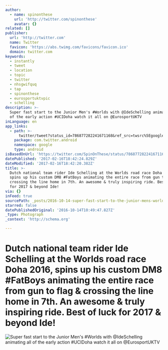 ```yaml
---
author:
  - name: spinonthese
    url: 'http://twitter.com/spinonthese'
    avatar: {}
related: []
publisher:
  url: 'http://twitter.com'
  name: Twitter
  favicon: 'https://abs.twimg.com/favicons/favicon.ico'
  domain: twitter.com
keywords:
  - instantly
  - tweet
  - location
  - topic
  - twitter
  - nhsgwifquq
  - tap
  - spinonthese
  - eurosportuktvpic
  - schelling
description: >-
  Super fast start to the Junior Men's #Worlds with @IdeSchelling animating all
  of the early action #UCIDoha watch it all on @EurosportUKTV
inLanguage: en
app_links:
  - path: >-
      twitter/tweet?status_id=786877282241671168&ref_src=twsrc%5Egoogle%7Ctwcamp%5Eandroidseo%7Ctwgr%5Estatus%7Ctwterm%5E786877282241671168
    package: com.twitter.android
    namespace: google
    type: android
isBasedOnUrl: 'https://twitter.com/SpinOnThese/status/786877282241671168'
datePublished: '2017-02-16T18:42:24.829Z'
dateModified: '2017-02-16T18:42:20.382Z'
title: >-
  Dutch national team rider Ide Schelling at the Worlds road race Doha 2016,
  spins up his custom DM8 #FatBoys animating the entire race from gun to flag &
  crossing the line home in 7th. An awesome & truly inspiring ride. Best of luck
  for 2017 & beyond Ide!
via: {}
inFeed: true
sourcePath: _posts/2016-10-14-super-fast-start-to-the-junior-mens-worlds-with-ideschell.md
starred: false
datePublishedOriginal: '2016-10-14T10:49:47.827Z'
_type: Photograph
_context: 'http://schema.org'

---
```

# Dutch national team rider Ide Schelling at the Worlds road race Doha 2016, spins up his custom DM8 \#FatBoys animating the entire race from gun to flag & crossing the line home in 7th. An awesome & truly inspiring ride. Best of luck for 2017 & beyond Ide!
![Super fast start to the Junior Men's #Worlds with @IdeSchelling animating all of the early action #UCIDoha watch it all on @EurosportUKTV](https://imgflo.herokuapp.com/graph/2b2431f8e7ba7b0/baaf5d389758afbd97371a3d46cf78dc/noop.jpg?input=https%3A%2F%2Fpbs.twimg.com%2Fmedia%2FCuuMEGUWYAAs3V8.jpg%3Alarge)